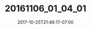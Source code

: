 ---
title: "20161106_01_04_01"
date: 2017-10-25T21:46:17-07:00
draft: false
location: Wenatchee Nat'l Forest, WA
img_url: https://d17enza3bfujl8.cloudfront.net/20161106_01_04_01.jpg
original_fn: ""
tags:
- Wenatchee Nat'l Forest, WA
- Julian
- Jacob
- Olives
- camping

---